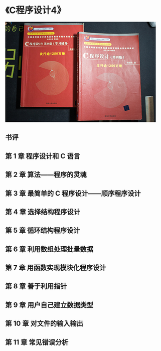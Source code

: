 # 《C程序设计4》

<img src='./IMG_6228.jpg'/>

## 书评

## 第 1 章 程序设计和 C 语言

## 第 2 章 算法——程序的灵魂

## 第 3 章 最简单的 C 程序设计——顺序程序设计

## 第 4 章 选择结构程序设计

## 第 5 章 循环结构程序设计

## 第 6 章 利用数组处理批量数据

## 第 7 章 用函数实现模块化程序设计

## 第 8 章 善于利用指针

## 第 9 章 用户自己建立数据类型

## 第 10 章 对文件的输入输出

## 第 11 章 常见错误分析
